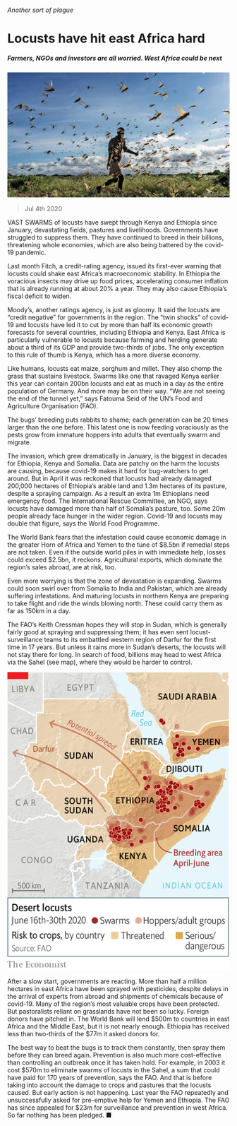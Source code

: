 ###### Another sort of plague

# Locusts have hit east Africa hard 

##### Farmers, NGOs and investors are all worried. West Africa could be next 

![image](images/20200704_MAP003_0.jpg) 

> Jul 4th 2020 

VAST SWARMS of locusts have swept through Kenya and Ethiopia since January, devastating fields, pastures and livelihoods. Governments have struggled to suppress them. They have continued to breed in their billions, threatening whole economies, which are also being battered by the covid-19 pandemic.

Last month Fitch, a credit-rating agency, issued its first-ever warning that locusts could shake east Africa’s macroeconomic stability. In Ethiopia the voracious insects may drive up food prices, accelerating consumer inflation that is already running at about 20% a year. They may also cause Ethiopia’s fiscal deficit to widen.


Moody’s, another ratings agency, is just as gloomy. It said the locusts are “credit negative” for governments in the region. The “twin shocks” of covid-19 and locusts have led it to cut by more than half its economic growth forecasts for several countries, including Ethiopia and Kenya. East Africa is particularly vulnerable to locusts because farming and herding generate about a third of its GDP and provide two-thirds of jobs. The only exception to this rule of thumb is Kenya, which has a more diverse economy.

Like humans, locusts eat maize, sorghum and millet. They also chomp the grass that sustains livestock. Swarms like one that ravaged Kenya earlier this year can contain 200bn locusts and eat as much in a day as the entire population of Germany. And more may be on their way. “We are not seeing the end of the tunnel yet,” says Fatouma Seid of the UN’s Food and Agriculture Organisation (FAO).

The bugs’ breeding puts rabbits to shame; each generation can be 20 times larger than the one before. This latest one is now feeding voraciously as the pests grow from immature hoppers into adults that eventually swarm and migrate.

The invasion, which grew dramatically in January, is the biggest in decades for Ethiopia, Kenya and Somalia. Data are patchy on the harm the locusts are causing, because covid-19 makes it hard for bug-watchers to get around. But in April it was reckoned that locusts had already damaged 200,000 hectares of Ethiopia’s arable land and 1.3m hectares of its pasture, despite a spraying campaign. As a result an extra 1m Ethiopians need emergency food. The International Rescue Committee, an NGO, says locusts have damaged more than half of Somalia’s pasture, too. Some 20m people already face hunger in the wider region. Covid-19 and locusts may double that figure, says the World Food Programme.

The World Bank fears that the infestation could cause economic damage in the greater Horn of Africa and Yemen to the tune of $8.5bn if remedial steps are not taken. Even if the outside world piles in with immediate help, losses could exceed $2.5bn, it reckons. Agricultural exports, which dominate the region’s sales abroad, are at risk, too.

Even more worrying is that the zone of devastation is expanding. Swarms could soon swirl over from Somalia to India and Pakistan, which are already suffering infestations. And maturing locusts in northern Kenya are preparing to take flight and ride the winds blowing north. These could carry them as far as 150km in a day.

The FAO’s Keith Cressman hopes they will stop in Sudan, which is generally fairly good at spraying and suppressing them; it has even sent locust-surveillance teams to its embattled western region of Darfur for the first time in 17 years. But unless it rains more in Sudan’s deserts, the locusts will not stay there for long. In search of food, billions may head to west Africa via the Sahel (see map), where they would be harder to control.

![image](images/20200704_MAM909.png) 


After a slow start, governments are reacting. More than half a million hectares in east Africa have been sprayed with pesticides, despite delays in the arrival of experts from abroad and shipments of chemicals because of covid-19. Many of the region’s most valuable crops have been protected. But pastoralists reliant on grasslands have not been so lucky. Foreign donors have pitched in. The World Bank will lend $500m to countries in east Africa and the Middle East, but it is not nearly enough. Ethiopia has received less than two-thirds of the $77m it asked donors for.

The best way to beat the bugs is to track them constantly, then spray them before they can breed again. Prevention is also much more cost-effective than controlling an outbreak once it has taken hold. For example, in 2003 it cost $570m to eliminate swarms of locusts in the Sahel, a sum that could have paid for 170 years of prevention, says the FAO. And that is before taking into account the damage to crops and pastures that the locusts caused. But early action is not happening. Last year the FAO repeatedly and unsuccessfully asked for pre-emptive help for Yemen and Ethiopia. The FAO has since appealed for $23m for surveillance and prevention in west Africa. So far nothing has been pledged. ■

